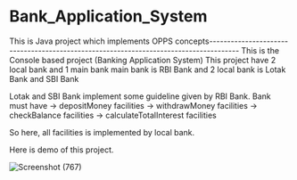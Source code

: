 # Bank_Application_System
This is Java project which implements OPPS concepts--------------------------------------------------------------------------------------
This is the Console based project (Banking Application System)
This project have 2 local bank and 1 main bank
main bank is RBI Bank and 2 local bank is Lotak Bank and SBI Bank 

Lotak and SBI Bank implement some guideline given by RBI Bank.
Bank must have
-> depositMoney facilities
-> withdrawMoney facilities
-> checkBalance facilities
-> calculateTotalInterest facilities

So here, all facilities is implemented by local bank.


Here is demo of this project.

![Screenshot (767)](https://github.com/moneyyiiss/Bank_Application_System/assets/48843148/6ef38cf8-e86d-4779-b932-c0dc79b505cc)
















